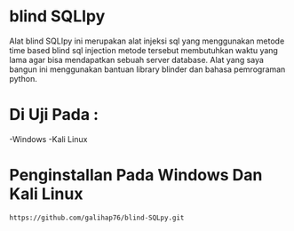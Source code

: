 # blind SQLIpy
Alat blind SQLIpy ini merupakan alat injeksi sql yang menggunakan metode time based blind sql injection metode tersebut membutuhkan waktu yang lama agar bisa mendapatkan sebuah server database. Alat yang saya bangun ini menggunakan bantuan library blinder dan bahasa pemrograman python.

# Di Uji Pada :
-Windows
-Kali Linux

# Penginstallan Pada Windows Dan Kali Linux

```
https://github.com/galihap76/blind-SQLpy.git
```
